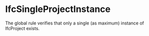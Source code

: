 IfcSingleProjectInstance
========================
The global rule verifies that only a single (as maximum) instance of
IfcProject exists.  



